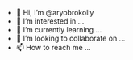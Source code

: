 - 👋 Hi, I’m @aryobrokolly
- 👀 I’m interested in ...
- 🌱 I’m currently learning ...
- 💞️ I’m looking to collaborate on ...
- 📫 How to reach me ...

<!---
aryobrokolly/aryobrokolly is a ✨ special ✨ repository because its `README.md` (this file) appears on your GitHub profile.
You can click the Preview link to take a look at your changes.
--->
